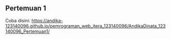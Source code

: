 ## Pertemuan 1

Coba disini:
https://andika-123140096.github.io/pemrograman_web_itera_123140096/AndikaDinata_123140096_Pertemuan1/
